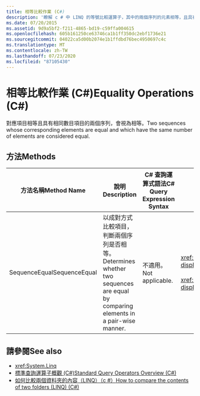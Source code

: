 ```yaml
---
title: 相等比較作業 (C#)
description: '瞭解 c # 中 LINQ 的等號比較運算子，其中的兩個序列的元素相等，且具有相同數目的元素相等。'
ms.date: 07/20/2015
ms.assetid: 9d9a5bf2-f211-4865-bd19-c59ffa004615
ms.openlocfilehash: 605b161250ce63746ca1b1ff350dc2ebf1736e21
ms.sourcegitcommit: 04022ca5d00b2074e1b1ffdbd76bec4950697c4c
ms.translationtype: MT
ms.contentlocale: zh-TW
ms.lasthandoff: 07/23/2020
ms.locfileid: "87105430"
---
```

# <a name="equality-operations-c"></a><span data-ttu-id="ce47a-103">相等比較作業 (C#)</span><span class="sxs-lookup"><span data-stu-id="ce47a-103">Equality Operations (C#)</span></span>
<span data-ttu-id="ce47a-104">對應項目相等且具有相同數目項目的兩個序列，會視為相等。</span><span class="sxs-lookup"><span data-stu-id="ce47a-104">Two sequences whose corresponding elements are equal and which have the same number of elements are considered equal.</span></span>  
  
## <a name="methods"></a><span data-ttu-id="ce47a-105">方法</span><span class="sxs-lookup"><span data-stu-id="ce47a-105">Methods</span></span>  
  
|<span data-ttu-id="ce47a-106">方法名稱</span><span class="sxs-lookup"><span data-stu-id="ce47a-106">Method Name</span></span>|<span data-ttu-id="ce47a-107">說明</span><span class="sxs-lookup"><span data-stu-id="ce47a-107">Description</span></span>|<span data-ttu-id="ce47a-108">C# 查詢運算式語法</span><span class="sxs-lookup"><span data-stu-id="ce47a-108">C# Query Expression Syntax</span></span>|<span data-ttu-id="ce47a-109">相關資訊</span><span class="sxs-lookup"><span data-stu-id="ce47a-109">More Information</span></span>|  
|-----------------|-----------------|---------------------------------|----------------------|  
|<span data-ttu-id="ce47a-110">SequenceEqual</span><span class="sxs-lookup"><span data-stu-id="ce47a-110">SequenceEqual</span></span>|<span data-ttu-id="ce47a-111">以成對方式比較項目，判斷兩個序列是否相等。</span><span class="sxs-lookup"><span data-stu-id="ce47a-111">Determines whether two sequences are equal by comparing elements in a pair-wise manner.</span></span>|<span data-ttu-id="ce47a-112">不適用。</span><span class="sxs-lookup"><span data-stu-id="ce47a-112">Not applicable.</span></span>|<xref:System.Linq.Enumerable.SequenceEqual%2A?displayProperty=nameWithType><br /><br /> <xref:System.Linq.Queryable.SequenceEqual%2A?displayProperty=nameWithType>|  
  
## <a name="see-also"></a><span data-ttu-id="ce47a-113">請參閱</span><span class="sxs-lookup"><span data-stu-id="ce47a-113">See also</span></span>

- <xref:System.Linq>
- [<span data-ttu-id="ce47a-114">標準查詢運算子概觀 (C#)</span><span class="sxs-lookup"><span data-stu-id="ce47a-114">Standard Query Operators Overview (C#)</span></span>](./standard-query-operators-overview.md)
- [<span data-ttu-id="ce47a-115">如何比較兩個資料夾的內容（LINQ）（c #）</span><span class="sxs-lookup"><span data-stu-id="ce47a-115">How to compare the contents of two folders (LINQ) (C#)</span></span>](./how-to-compare-the-contents-of-two-folders-linq.md)
